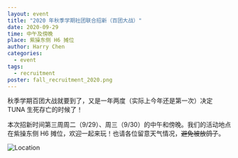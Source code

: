 ```yaml
---
layout: event
title: "2020 年秋季学期社团联合招新（百团大战）"
date: 2020-09-29
time: 中午及傍晚
place: 紫操东侧 H6 摊位
author: Harry Chen
categories:
  - event
tags:
  - recruitment
poster: fall_recruitment_2020.png
---
```


秋季学期百团大战就要到了，又是一年两度（实际上今年还是第一次）决定 TUNA 生死存亡的时候了！

本次招新时间第三周周二（9/29）、周三（9/30）的中午和傍晚。我们的活动地点在紫操东侧 H6 摊位，欢迎一起来玩！也请各位留意天气情况，<del>避免被放鸽子</del>。

<!--more-->

![Location](/assets/img/events/fall_recruitment_2020.png)
